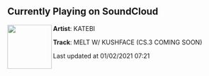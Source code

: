 ## Currently Playing on SoundCloud

[<img align="left" width="100" src="https://i1.sndcdn.com/artworks-1HKoME9DnXGsZUsb-QFVznQ-t50x50.jpg">](https://soundcloud.com/katebi/melt-w-kushface-cs3-coming-soon)

**Artist**: KATEBI 

**Track**: MELT W/ KUSHFACE (CS.3 COMING SOON)

Last updated at 01/02/2021 07:21
